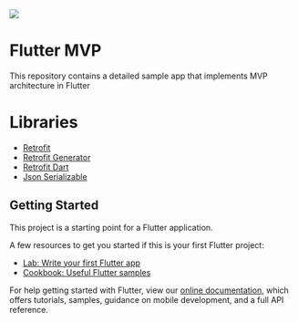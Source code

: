  <img src="https://user-images.githubusercontent.com/29915177/130612412-f4944181-e5e9-4a75-abeb-4843a1c6f2d3.jpg">

# Flutter MVP  
This repository contains a detailed sample app that implements MVP architecture in Flutter

# Libraries  
* [Retrofit](https://pub.dev/packages/retrofit)
* [Retrofit Generator](https://pub.dev/packages/retrofit_generator)
* [Retrofit Dart](https://github.com/trevorwang/retrofit.dart)
* [Json Serializable](https://pub.dev/packages/json_serializable)
## Getting Started

This project is a starting point for a Flutter application.

A few resources to get you started if this is your first Flutter project:

- [Lab: Write your first Flutter app](https://flutter.dev/docs/get-started/codelab)
- [Cookbook: Useful Flutter samples](https://flutter.dev/docs/cookbook)

For help getting started with Flutter, view our
[online documentation](https://flutter.dev/docs), which offers tutorials,
samples, guidance on mobile development, and a full API reference.

